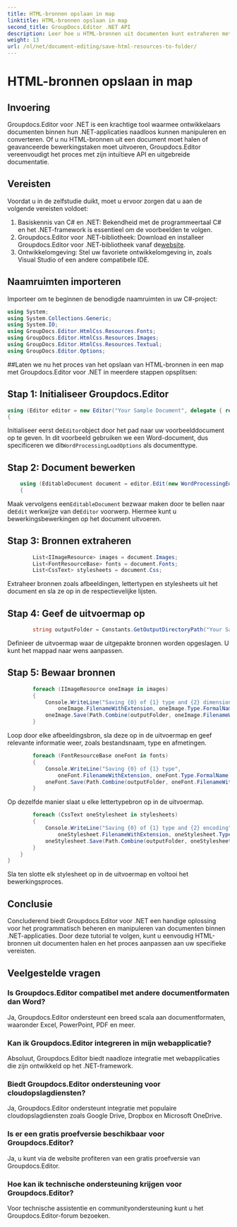 ```yaml
---
title: HTML-bronnen opslaan in map
linktitle: HTML-bronnen opslaan in map
second_title: GroupDocs.Editor .NET API
description: Leer hoe u HTML-bronnen uit documenten kunt extraheren met Groupdocs.Editor voor .NET. Deze uitgebreide tutorial biedt stapsgewijze begeleiding voor ontwikkelaars.
weight: 13
url: /nl/net/document-editing/save-html-resources-to-folder/
---
```


# HTML-bronnen opslaan in map

## Invoering
Groupdocs.Editor voor .NET is een krachtige tool waarmee ontwikkelaars documenten binnen hun .NET-applicaties naadloos kunnen manipuleren en converteren. Of u nu HTML-bronnen uit een document moet halen of geavanceerde bewerkingstaken moet uitvoeren, Groupdocs.Editor vereenvoudigt het proces met zijn intuïtieve API en uitgebreide documentatie.
## Vereisten
Voordat u in de zelfstudie duikt, moet u ervoor zorgen dat u aan de volgende vereisten voldoet:
1. Basiskennis van C# en .NET: Bekendheid met de programmeertaal C# en het .NET-framework is essentieel om de voorbeelden te volgen.
2.  Groupdocs.Editor voor .NET-bibliotheek: Download en installeer Groupdocs.Editor voor .NET-bibliotheek vanaf de[website](https://releases.groupdocs.com/editor/net/).
3. Ontwikkelomgeving: Stel uw favoriete ontwikkelomgeving in, zoals Visual Studio of een andere compatibele IDE.

## Naamruimten importeren
Importeer om te beginnen de benodigde naamruimten in uw C#-project:
```csharp
using System;
using System.Collections.Generic;
using System.IO;
using GroupDocs.Editor.HtmlCss.Resources.Fonts;
using GroupDocs.Editor.HtmlCss.Resources.Images;
using GroupDocs.Editor.HtmlCss.Resources.Textual;
using GroupDocs.Editor.Options;
```
##Laten we nu het proces van het opslaan van HTML-bronnen in een map met Groupdocs.Editor voor .NET in meerdere stappen opsplitsen:
## Stap 1: Initialiseer Groupdocs.Editor
```csharp
using (Editor editor = new Editor("Your Sample Document", delegate { return new WordProcessingLoadOptions(); }))
{
```
 Initialiseer eerst de`Editor`object door het pad naar uw voorbeelddocument op te geven. In dit voorbeeld gebruiken we een Word-document, dus specificeren we dit`WordProcessingLoadOptions` als documenttype.
## Stap 2: Document bewerken
```csharp
	using (EditableDocument document = editor.Edit(new WordProcessingEditOptions()))
	{
```
 Maak vervolgens een`EditableDocument` bezwaar maken door te bellen naar de`Edit` werkwijze van de`Editor` voorwerp. Hiermee kunt u bewerkingsbewerkingen op het document uitvoeren.
## Stap 3: Bronnen extraheren
```csharp
		List<IImageResource> images = document.Images;
		List<FontResourceBase> fonts = document.Fonts;
		List<CssText> stylesheets = document.Css;
```
Extraheer bronnen zoals afbeeldingen, lettertypen en stylesheets uit het document en sla ze op in de respectievelijke lijsten.
## Stap 4: Geef de uitvoermap op
```csharp
		string outputFolder = Constants.GetOutputDirectoryPath("Your Sample Document");
```
Definieer de uitvoermap waar de uitgepakte bronnen worden opgeslagen. U kunt het mappad naar wens aanpassen.
## Stap 5: Bewaar bronnen
```csharp
		foreach (IImageResource oneImage in images)
		{
			Console.WriteLine("Saving {0} of {1} type and {2} dimensions",
				oneImage.FilenameWithExtension, oneImage.Type.FormalName, oneImage.LinearDimensions);
			oneImage.Save(Path.Combine(outputFolder, oneImage.FilenameWithExtension));
		}
```
Loop door elke afbeeldingsbron, sla deze op in de uitvoermap en geef relevante informatie weer, zoals bestandsnaam, type en afmetingen.
```csharp
		foreach (FontResourceBase oneFont in fonts)
		{
			Console.WriteLine("Saving {0} of {1} type",
				oneFont.FilenameWithExtension, oneFont.Type.FormalName);
			oneFont.Save(Path.Combine(outputFolder, oneFont.FilenameWithExtension));
		}
```
Op dezelfde manier slaat u elke lettertypebron op in de uitvoermap.
```csharp
		foreach (CssText oneStylesheet in stylesheets)
		{
			Console.WriteLine("Saving {0} of {1} type and {2} encoding",
				oneStylesheet.FilenameWithExtension, oneStylesheet.Type.FormalName, oneStylesheet.Encoding);
			oneStylesheet.Save(Path.Combine(outputFolder, oneStylesheet.FilenameWithExtension));
		}
	}
}
```
Sla ten slotte elk stylesheet op in de uitvoermap en voltooi het bewerkingsproces.

## Conclusie
Concluderend biedt Groupdocs.Editor voor .NET een handige oplossing voor het programmatisch beheren en manipuleren van documenten binnen .NET-applicaties. Door deze tutorial te volgen, kunt u eenvoudig HTML-bronnen uit documenten halen en het proces aanpassen aan uw specifieke vereisten.
## Veelgestelde vragen
### Is Groupdocs.Editor compatibel met andere documentformaten dan Word?
Ja, Groupdocs.Editor ondersteunt een breed scala aan documentformaten, waaronder Excel, PowerPoint, PDF en meer.
### Kan ik Groupdocs.Editor integreren in mijn webapplicatie?
Absoluut, Groupdocs.Editor biedt naadloze integratie met webapplicaties die zijn ontwikkeld op het .NET-framework.
### Biedt Groupdocs.Editor ondersteuning voor cloudopslagdiensten?
Ja, Groupdocs.Editor ondersteunt integratie met populaire cloudopslagdiensten zoals Google Drive, Dropbox en Microsoft OneDrive.
### Is er een gratis proefversie beschikbaar voor Groupdocs.Editor?
Ja, u kunt via de website profiteren van een gratis proefversie van Groupdocs.Editor.
### Hoe kan ik technische ondersteuning krijgen voor Groupdocs.Editor?
Voor technische assistentie en communityondersteuning kunt u het Groupdocs.Editor-forum bezoeken.